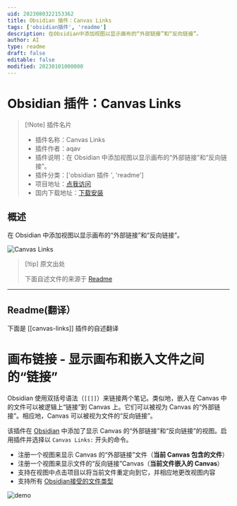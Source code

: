```yaml
---
uid: 2023080322153362
title: Obsidian 插件：Canvas Links
tags: ['obsidian插件', 'readme']
description: 在Obsidian中添加视图以显示画布的“外部链接”和“反向链接”。
author: AI
type: readme
draft: false
editable: false
modified: 20230101000000
---
```


# Obsidian 插件：Canvas Links

> [!Note] 插件名片
> - 插件名称：Canvas Links
> - 插件作者：aqav
> - 插件说明：在 Obsidian 中添加视图以显示画布的“外部链接”和“反向链接”。
> - 插件分类：['obsidian 插件 ', 'readme']
> - 项目地址：[点我访问](https://github.com/aqav/obsidian-canvas-links)
> - 国内下载地址：[下载安装](https://pkmer.cn/products/plugin/pluginMarket/?canvas-links)

## 概述

在 Obsidian 中添加视图以显示画布的“外部链接”和“反向链接”。

![Canvas Links](https://cdn.pkmer.cn/covers/canvas-links.gif!pkmer)

> [!tip] 原文出处
>
>下面自述文件的来源于 [Readme](https://ghproxy.net/https://raw.githubusercontent.com/aqav/obsidian-canvas-links/master/README.md)

---

## Readme(翻译）

下面是 [[canvas-links]] 插件的自述翻译

# 画布链接 - 显示画布和嵌入文件之间的“链接”

Obsidian 使用双括号语法（`[[]]`）来链接两个笔记。类似地，嵌入在 Canvas 中的文件可以被逻辑上“链接”到 Canvas 上。它们可以被视为 Canvas 的“外部链接”。相应地，Canvas 可以被视为文件的“反向链接”。

该插件在 [Obsidian](https://obsidian.md/) 中添加了显示 Canvas 的“外部链接”和“反向链接”的视图。启用插件并选择以 `Canvas Links:` 开头的命令。

- 注册一个视图来显示 Canvas 的“外部链接”文件（**当前 Canvas 包含的文件**）
- 注册一个视图来显示文件的“反向链接”Canvas（**当前文件嵌入的 Canvas**）
- 支持在视图中点击项目以将当前文件重定向到它，并相应地更改视图内容
- 支持所有 [Obsidian接受的文件类型](https://help.obsidian.md/Advanced+topics/Accepted+file+formats)

![demo](./image/demo.gif)
